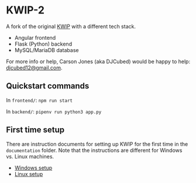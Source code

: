 # KWIP-2

A fork of the original [KWIP](https://github.com/KMNR/KWIP) with a different tech stack.

- Angular frontend
- Flask (Python) backend
- MySQL/MariaDB database

For more info or help, Carson Jones (aka DJCubed) would be happy to help: djcubed12@gmail.com.

## Quickstart commands

In `frontend/`: `npm run start`

In `backend/`: `pipenv run python3 app.py`

## First time setup

There are instruction documents for setting up KWIP for the first time in the `documentation` folder. Note that the instructions are different for Windows vs. Linux machines.

- [Windows setup](./documentation/windows-setup.md)
- [Linux setup](./documentation/linux-setup.md)
